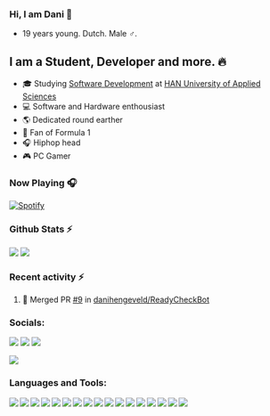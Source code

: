 ### Hi, I am Dani 👋
- 19 years young. Dutch. Male ♂.

## I am a Student, Developer and more. 🔥
- 🎓 Studying [Software Development][study] at [HAN University of Applied Sciences][han] 
- 💻 Software and Hardware enthousiast 
- 🌎 Dedicated round earther 
- 🏁 Fan of Formula 1 
- 🎧 Hiphop head 
- 🎮 PC Gamer 

### Now Playing 🎧
[![Spotify](https://novatorem-seven-blush.vercel.app/api/spotify)](https://open.spotify.com/user/danihengeveld)

### Github Stats ⚡
<img src="https://github-readme-stats-mocha-five.vercel.app/api?username=danihengeveld&show_icons=true&count_private=true&hide_border=true" />
<img src="https://github-readme-stats-mocha-five.vercel.app/api/top-langs?username=danihengeveld&show_icons=true&count_private=true&hide_border=true" />

### Recent activity ⚡
<!--START_SECTION:activity-->
1. 🎉 Merged PR [#9](https://github.com/danihengeveld/ReadyCheckBot/pull/9) in [danihengeveld/ReadyCheckBot](https://github.com/danihengeveld/ReadyCheckBot)
<!--END_SECTION:activity-->

### Socials:
[<img src="https://img.shields.io/badge/linkedin%20-%230077B5.svg?&style=for-the-badge&logo=linkedin&logoColor=white"/>][linkedIn]
[<img src="https://img.shields.io/badge/facebook-%231877F2.svg?&style=for-the-badge&logo=facebook&logoColor=white">][facebook]
[<img src="https://img.shields.io/badge/stack%20overflow-FE7A16?logo=stack-overflow&logoColor=white&style=for-the-badge">][stackoverflow]

[<img src="https://img.shields.io/badge/gmail-D14836?&style=for-the-badge&logo=gmail&logoColor=white">](mailto:dani10hengeveld@gmail.com)


### Languages and Tools:
<img align="left" src="https://img.shields.io/badge/java-%23ED8B00.svg?&style=for-the-badge&logo=java&logoColor=white"/>
<img align="left" src="https://img.shields.io/badge/Flutter%20-%2302569B.svg?&style=for-the-badge&logo=Flutter&logoColor=white"/>
<img align="left" src="https://img.shields.io/badge/html5%20-%23E34F26.svg?&style=for-the-badge&logo=html5&logoColor=white"/>
<img align="left" src="https://img.shields.io/badge/css3%20-%231572B6.svg?&style=for-the-badge&logo=css3&logoColor=white"/>
<img align="left" src="https://img.shields.io/badge/spring%20-%236DB33F.svg?&style=for-the-badge&logo=spring&logoColor=white">
<img align="left" src ="https://img.shields.io/badge/postgres-%23316192.svg?&style=for-the-badge&logo=postgresql&logoColor=white"/>
<img align="left" src="	https://img.shields.io/badge/MongoDB-%234ea94b.svg?&style=for-the-badge&logo=mongodb&logoColor=white">
<img align="left" src="https://img.shields.io/badge/unity%20-%23100000.svg?&style=for-the-badge&logo=unity&logoColor=white">
<img align="left" src="https://img.shields.io/badge/Microsoft%20Office-D83B01?logo=microsoft-office&logoColor=white&style=for-the-badge">
<img align="left" src="https://img.shields.io/badge/c%23%20-%23239120.svg?&style=for-the-badge&logo=c-sharp&logoColor=white">
<img align="left" src="https://img.shields.io/badge/spring%20-%236DB33F.svg?&style=for-the-badge&logo=spring&logoColor=white">
<img align="left" src="https://img.shields.io/badge/blender%20-%23F5792A.svg?&style=for-the-badge&logo=blender&logoColor=white"/>
<img align="left" src="https://img.shields.io/badge/git%20-%23F05033.svg?&style=for-the-badge&logo=git&logoColor=white"/>
<img align="left" src="https://img.shields.io/badge/github%20-%23121011.svg?&style=for-the-badge&logo=github&logoColor=white"/>
<img align="left" src="https://img.shields.io/badge/bitbucket%20-%230047B3.svg?&style=for-the-badge&logo=bitbucket&logoColor=white"/>
<img align="left" src="https://img.shields.io/badge/vercel%20-%23000000.svg?&style=for-the-badge&logo=vercel&logoColor=white"/>
<img src="https://img.shields.io/badge/docker%20-%230db7ed.svg?&style=for-the-badge&logo=docker&logoColor=white"/>


[study]: https://www.han.nl/opleidingen/hbo/hbo-ict/voltijd/
[han]: https://www.han.nl/
[linkedIn]: https://www.linkedin.com/in/dani-hengeveld-9934211b9/
[facebook]: https://www.facebook.com/danihengeveld/
[stackoverflow]: https://stackoverflow.com/users/11504319/dani-hengeveld
